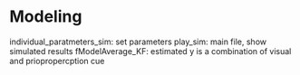 # Modeling
individual_paratmeters_sim: set parameters
play_sim: main file, show simulated results
fModelAverage_KF: estimated y is a combination of visual and priopropercption cue
